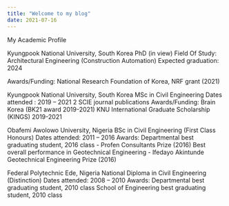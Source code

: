 ```yaml
---
title: "Welcome to my blog"
date: 2021-07-16
---
```



My Academic Profile

Kyungpook National University, South Korea
PhD (in view) 
Field Of Study: Architectural Engineering (Construction Automation)
Expected graduation: 2024

Awards/Funding: 
National Research Foundation of Korea, NRF grant (2021)

 
Kyungpook National University, South Korea
MSc in Civil Engineering
Dates attended : 2019 – 2021
2 SCIE journal publications
Awards/Funding: 
Brain Korea (BK21 award 2019-2021)
KNU International Graduate Scholarship (KINGS) 2019-2021

 
Obafemi Awolowo University, Nigeria
BSc in Civil Engineering (First Class Honours)
Dates attended: 2011 – 2016
Awards: 
Departmental best graduating student, 2016 class - Profen Consultants Prize (2016)
Best overall performance in Geotechnical Engineering - Ifedayo Akintunde Geotechnical Engineering Prize (2016)

Federal Polytechnic Ede, Nigeria
National Diploma in Civil Engineering (Distinction)
Dates attended: 2008 – 2010
Awards: 
Departmental best graduating student, 2010 class
School of Engineering best graduating student, 2010 class
